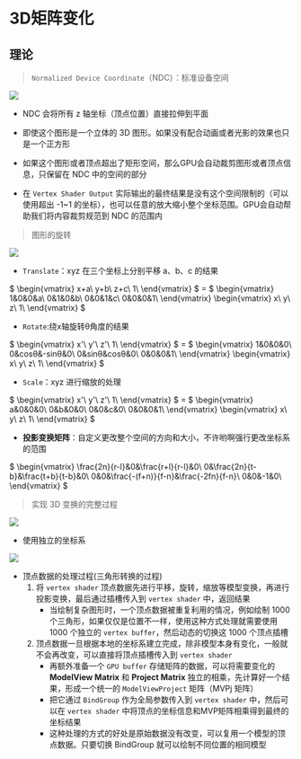 # 3D矩阵变化

## 理论

>`Normalized Device Coordinate`（NDC）：标准设备空间

![ ](./img/NDC.png)

* NDC 会将所有 z 轴坐标（顶点位置）直接拉伸到平面
* 即使这个图形是一个立体的 3D 图形。如果没有配合动画或者光影的效果也只是一个正方形
* 如果这个图形或者顶点超出了矩形空间，那么GPU会自动裁剪图形或者顶点信息，只保留在 NDC 中的空间的部分

* 在 `Vertex Shader Output` 实际输出的最终结果是没有这个空间限制的（可以使用超出 -1~1 的坐标），也可以任意的放大缩小整个坐标范围。GPU会自动帮助我们将内容裁剪规范到 NDC 的范围内

>图形的旋转

![ ](./img/translate.png)

* `Translate`：xyz 在三个坐标上分别平移 a、b、c 的结果

$
  \begin{vmatrix}
   x+a\\
   y+b\\
   z+c\\
   1\\
  \end{vmatrix}
$
\=
$
  \begin{vmatrix}
   1&0&0&a\\
   0&1&0&b\\
   0&0&1&c\\
   0&0&0&1\\
  \end{vmatrix}
  \begin{vmatrix}
   x\\
   y\\
   z\\
   1\\
  \end{vmatrix}
$

* `Rotate`:绕x轴旋转θ角度的结果

$
  \begin{vmatrix}
   x'\\
   y'\\
   z'\\
   1\\
  \end{vmatrix}
$
\=
$
  \begin{vmatrix}
   1&0&0&0\\
   0&cosθ&-sinθ&0\\
   0&sinθ&cosθ&0\\
   0&0&0&1\\
  \end{vmatrix}
  \begin{vmatrix}
   x\\
   y\\
   z\\
   1\\
  \end{vmatrix}
$

* `Scale`：xyz 进行缩放的处理

$
  \begin{vmatrix}
   x'\\
   y'\\
   z'\\
   1\\
  \end{vmatrix}
$
\=
$
  \begin{vmatrix}
   a&0&0&0\\
   0&b&0&0\\
   0&0&c&0\\
   0&0&0&1\\
  \end{vmatrix}
  \begin{vmatrix}
   x\\
   y\\
   z\\
   1\\
  \end{vmatrix}
$

* **投影变换矩阵**：自定义更改整个空间的方向和大小，不许哟啊强行更改坐标系的范围

$
  \begin{vmatrix}
   \frac{2n}{r-l}&0&\frac{r+l}{r-l}&0\\
   0&\frac{2n}{t-b}&\frac{t+b}{t-b}&0\\
   0&0&\frac{-(f+n)}{f-n}&\frac{-2fn}{f-n}\\
   0&0&-1&0\\
  \end{vmatrix}
$

>实现 3D 变换的完整过程

![ ](./img/process.png)

* 使用独立的坐标系

![ ](./img/coordinates.png)

* 顶点数据的处理过程(三角形转换的过程)
   1. 将 `vertex shader` 顶点数据先进行平移，旋转，缩放等模型变换，再进行投影变换，最后通过插槽传入到 `vertex shader` 中，返回结果
      * 当绘制复杂图形时，一个顶点数据被重复利用的情况，例如绘制 1000 个三角形，如果仅仅是位置不一样，使用这种方式处理就需要使用 1000 个独立的 `vertex buffer`，然后动态的切换这 1000 个顶点插槽
   2. 顶点数据一旦根据本地的坐标系建立完成，除非模型本身有变化，一般就不会再改变，可以直接将顶点插槽传入到 `vertex shader`
      * 再额外准备一个 `GPU buffer` 存储矩阵的数据，可以将需要变化的 **ModelView Matrix** 和 **Project Matrix** 独立的相乘，先计算好一个结果，形成一个统一的 `ModelViewProject` 矩阵（MVPj 矩阵）
      * 把它通过 `BindGroup` 作为全局参数传入到 `vertex shader` 中，然后可以在 `vertex shader` 中将顶点的坐标信息和MVP矩阵相乘得到最终的坐标结果
      * 这种处理的方式的好处是原始数据没有改变，可以复用一个模型的顶点数据。只要切换 BindGroup 就可以绘制不同位置的相同模型

